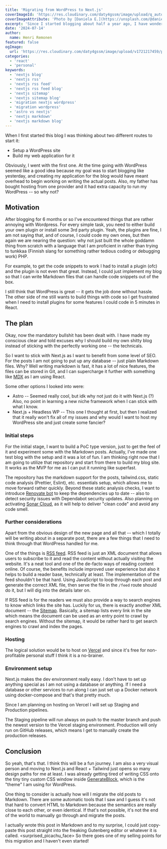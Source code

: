 ```yaml
---
title: 'Migrating from WordPress to Next.js'
coverImageId: 'https://res.cloudinary.com/daty4gssm/image/upload/q_auto,f_auto,w_1024/v1721217459/photo-1720121020107-ea60f907eb72_l4pvhe.jpg'
coverImageAttribute: 'Photo by [Daniela E.](https://unsplash.com/@daniela_e_photography)'
excerpt: 'Since I started blogging about half a year ago, I have wondered should I have just done my own blog website rather than using a WordPress to deliver content. Now I have finally made my choice and set my eyes about migrating from WordPress to Next.js. If you would be interested on knowing more I will explain some non-technical and more technical stuff in this post!'
date: '2024-07-14'
author:
  name: Henri Remonen
featured: false
ogImage:
  url: 'https://res.cloudinary.com/daty4gssm/image/upload/v1721217459/photo-1720121020107-ea60f907eb72_l4pvhe.jpg'
categories:
  - 'react'
  - 'personal'
keywords:
  - 'nextjs blog'
  - 'nextjs rss'
  - 'nextjs rss feed'
  - 'nextjs rss feed blog'
  - 'nextjs sitemap'
  - 'nextjs sitemap blog'
  - 'migration nextjs wordpress'
  - 'migration wordpress'
  - 'astro vs nextjs'
  - 'nextjs markdown'
  - 'nextjs markdown blog'
---
```


When I first started this blog I was thinking about two different routes to start it:

- Setup a WordPress site
- Build my web application for it

Obviously, I went with the first one. At the time going with WordPress seemed like a good idea because my goal was to start blogging like yesterday, and creating my application for the blog would have meant overhead to begin working on writing the actual posts. Also, my father has bought hosting from one provider and it had extra capacity to run my WordPress -- so why not?

## Motivation

After blogging for 6 months or so I've encountered things that are rather annoying with Wordpress. For every simple task, you need to either build your own plugin or install some 3rd party plugin. Yeah, the plugins are fine, I am not saying that, and of course, I could code my own ones, but then again we are nearing the question: why not just built the whole goddamn thing from scratch with a language that I am proficient in rather than trying to tunkkaa (Finnish slang for something rather tedious coding or debugging work) PHP.

For example, to get the code snippets to work I had to install a plugin (ofc) and the plugin is not even that great. Instead, I could just implement my blog so that I can write Markdown files that can handle code snippets out of the box.

I still think that WordPress is great -- it gets the job done without hassle. The other side of me still wants to build things with code so I get frustrated when I need to install plugins for some features I could code in 5 minutes in React.

## The plan

Okay, now the mandatory bullshit has been dealt with. I have made my conscious clear and told excuses why I should build my own shitty blog instead of sticking with the perfectly working one -- the technicals.

So I want to stick with Next.js as I want to benefit from some level of SEO. For the posts I am not going to put up any database -- just plain Markdown files. Why? Well writing markdown is fast, it has a lot of nice features, the files can be stored in Git, and I can supercharge it further with something like [MDX](https://mdxjs.com/) as I am using React.

Some other options I looked into were:

- Astro -- Seemed really cool, but idk why not just do it with Next.js (?) Also, no point in learning a new niche framework when I can stick with what I know.
- Next.js + Headless WP -- This one I thought at first, but then I realized that it really won't fix all of my issues and why would I want to host my WordPress site and just create some fancier?

### Initial steps

For the initial stage, I want to build a PoC type version, just to get the feel of it and experiment some with the Markdown posts. Actually, I've made one test blog with the setup and it was a lot of fun. I am thinking right now that I am going to utilize that repository and start from there to build my blog site. It works as the MVP for me as I can put it running like superfast.

The repository has the markdown support for the posts, tailwind.css, static code analysis (Prettier, Eslint), etc. essentials setup, which allows me to move forward rather quickly. Beyond these static analysis checks, I want to introduce [Renovate bot](https://github.com/renovatebot/renovate) to keep the dependencies up to date -- also to detect security issues with Dependabot security updates. Also planning on activating [Sonar Cloud](https://www.sonarsource.com/products/sonarcloud/), as it will help to deliver "clean code" and avoid any code smell.

### Further considerations

Apart from the obvious design of the new page and all that -- which I totally will be writing about in a separate post, there are a few things that I need to think through that WordPress handled for me.

One of the things is [RSS feed](https://en.wikipedia.org/wiki/RSS). RSS feed is just an XML document that allows users to subscribe to it and read the content without actually visiting the website. It's a neat tool and one of the de-facto ways of reading content online. Of course, the benefits include improved user experience but also it helps to build a reader base, technically at least. The implementation of the feed shouldn't be that hard. Using JavaScript to loop through each post and generate the correct XML file, then serve the file in the `/feed` route should do it, but I will dig into the details later on.

If RSS feed is for the readers we must also provide a way to search engines to know which links the site has. Luckily for us, there is exactly another XML document -- the [Sitemap](https://developers.google.com/search/docs/crawling-indexing/sitemaps/overview). Basically, a sitemap lists every link in the site which means the document can be used as an entry point to crawl by search engines. Without the sitemap, it would be rather hard to get search engines to crawl and index the pages.

### Hosting

The logical solution would be to host on [Vercel](https://vercel.com/) and since it's free for non-profitable personal stuff I think it is a no-brainer.

### Environment setup

Next.js makes the dev environment really easy. I don't have to set up anything special as I am not using a database or anything. If I need a database or other services to run along I can just set up a Docker network using docker-compose and that's that pretty much.

Since I am planning on hosting on Vercel I will set up Staging and Production pipelines.

The Staging pipeline will run always on push to the master branch and push the newest version to the Vercel staging environment. Production will only run on GitHub releases, which means I get to manually create the production releases.

## Conclusion

So yeah, that's that. I think this will be a fun journey. I am also a very visual person and moving to Next.js and React + Tailwind just opens so many design paths for me at least. I was already getting tired of writing CSS onto the tiny tiny custom CSS window inside [GenerateBlock](https://generateblocks.com/), which is the "theme" I am using for WordPress.

One thing to consider is actually how will I migrate the old posts to Markdown. There are some automatic tools that I saw and I guess it's not that hard to convert HTML to Markdown because the semantics are really close to each other, or even identical. If that's not possible, it's not the end of the world to manually go through and migrate the posts.

I actually wrote this post in Markdown and to my surprise, I could just copy-paste this post straight into the freaking Gutenberg editor or whatever it is called. <surprised_picachu_face> So there goes one of my selling points for this migration and I haven't even started!
